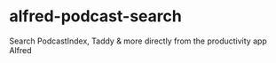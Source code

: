 # alfred-podcast-search
Search PodcastIndex, Taddy &amp; more directly from the productivity app Alfred
